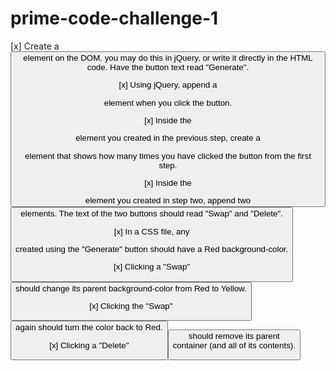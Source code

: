 # prime-code-challenge-1

[x] Create a <button> element on the DOM, you may do this in jQuery, or write it directly in the HTML code. Have the button text read "Generate".

[x] Using jQuery, append a <div> element when you click the button.

[x] Inside the <div> element you created in the previous step, create a <p> element that shows how many times you have clicked the button from the first step.

[x] Inside the <div> element you created in step two, append two <button> elements. The text of the two buttons should read "Swap" and "Delete".

[x] In a CSS file, any <div> created using the "Generate" button should have a Red background-color.

[x] Clicking a "Swap" <button> should change its parent background-color from Red to Yellow.

[x] Clicking the "Swap" <button> again should turn the color back to Red.

[x] Clicking a "Delete" <button> should remove its parent <div> container (and all of its contents).